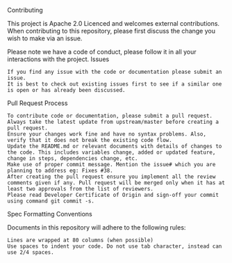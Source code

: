 Contributing

This project is Apache 2.0 Licenced and welcomes external contributions. When contributing to this repository, please first discuss the change you wish to make via an issue.

Please note we have a code of conduct, please follow it in all your interactions with the project.
Issues

    If you find any issue with the code or documentation please submit an issue.
    It is best to check out existing issues first to see if a similar one is open or has already been discussed.

Pull Request Process

    To contribute code or documentation, please submit a pull request.
    Always take the latest update from upstream/master before creating a pull request.
    Ensure your changes work fine and have no syntax problems. Also, verify that it does not break the existing code flow.
    Update the README.md or relevant documents with details of changes to the code. This includes variables change, added or updated feature, change in steps, dependencies change, etc.
    Make use of proper commit message. Mention the issue# which you are planning to address eg: Fixes #38.
    After creating the pull request ensure you implement all the review comments given if any. Pull request will be merged only when it has at least two approvals from the list of reviewers.
    Please read Developer Certificate of Origin and sign-off your commit using command git commit -s.

Spec Formatting Conventions

Documents in this repository will adhere to the following rules:

    Lines are wrapped at 80 columns (when possible)
    Use spaces to indent your code. Do not use tab character, instead can use 2/4 spaces.
